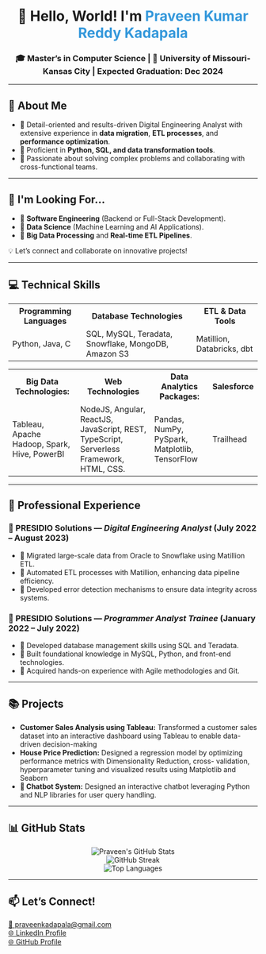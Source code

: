 <!DOCTYPE html>
<html lang="en">
<head>
    <meta charset="UTF-8">
    <meta name="viewport" content="width=device-width, initial-scale=1.0">
    
</head>
<body>

<!-- Header Section -->
<h1 align="center">👋 Hello, World! I'm <span style="color: #3498db;">Praveen Kumar Reddy Kadapala</span></h1>
<h3 align="center">🎓 Master’s in Computer Science | 📍 University of Missouri-Kansas City | <strong>Expected Graduation:</strong> Dec 2024</h3>

<!-- About Me Section -->
<hr>
<h2>🚀 About Me</h2>
<ul>
    <li>🔹 Detail-oriented and results-driven Digital Engineering Analyst with extensive experience in <strong>data migration</strong>, <strong>ETL processes</strong>, and <strong>performance optimization</strong>.</li>
    <li>🔹 Proficient in <strong>Python, SQL, and data transformation tools</strong>.</li>
    <li>🔹 Passionate about solving complex problems and collaborating with cross-functional teams.</li>
</ul>

<!-- Career Opportunities -->
<hr>
<h2>💼 I'm Looking For...</h2>
<ul>
    <li>🌟 <strong>Software Engineering</strong> (Backend or Full-Stack Development).</li>
    <li>🌟 <strong>Data Science</strong> (Machine Learning and AI Applications).</li>
    <li>🌟 <strong>Big Data Processing</strong> and <strong>Real-time ETL Pipelines</strong>.</li>
</ul>
<p>💡 Let’s connect and collaborate on innovative projects!</p>

<!-- Technical Skills Section -->
<hr>
<h2>💻 Technical Skills</h2>
<table>
    <tr>
        <th>Programming Languages</th>
        <th>Database Technologies</th>
        <th>ETL & Data Tools</th>
    </tr>
    <tr>
        <td>Python, Java, C</td>
        <td>SQL, MySQL, Teradata, Snowflake, MongoDB, Amazon S3</td>
        <td>Matillion, Databricks, dbt</td>
    </tr>
</table>
<table>
    <tr>
        <th>Big Data Technologies:</th>
        <th>Web Technologies</th>
        <th>Data Analytics Packages:</th>
        <th>Salesforce</th>
    </tr>
    <tr>
        <td>Tableau, Apache Hadoop, Spark, Hive, PowerBI</td>
        <td>NodeJS, Angular, ReactJS, JavaScript, REST, TypeScript, Serverless Framework, HTML, CSS.</td>
        <td>Pandas, NumPy, PySpark, Matplotlib, TensorFlow</td>
        <td>Trailhead</td>
    </tr>
</table>

<!-- Professional Experience Section -->
<hr>
<h2>💼 Professional Experience</h2>
<h3>🏢 PRESIDIO Solutions — <i>Digital Engineering Analyst</i> (July 2022 – August 2023)</h3>
<ul>
    <li>🔹 Migrated large-scale data from Oracle to Snowflake using Matillion ETL.</li>
    <li>🔹 Automated ETL processes with Matillion, enhancing data pipeline efficiency.</li>
    <li>🔹 Developed error detection mechanisms to ensure data integrity across systems.</li>
</ul>

<h3>🏢 PRESIDIO Solutions — <i>Programmer Analyst Trainee</i> (January 2022 – July 2022)</h3>
<ul>
    <li>🔹 Developed database management skills using SQL and Teradata.</li>
    <li>🔹 Built foundational knowledge in MySQL, Python, and front-end technologies.</li>
    <li>🔹 Acquired hands-on experience with Agile methodologies and Git.</li>
</ul>

<!-- Projects Section -->
<hr>
<h2>📚 Projects</h2>
<ul>
        <li><strong> Customer Sales Analysis using Tableau:</strong> Transformed a customer sales dataset into an interactive dashboard using Tableau to enable data- driven decision-making</li>
    <li><strong> House Price Prediction:</strong> Designed a regression model by optimizing performance metrics with Dimensionality Reduction, cross- validation, hyperparameter tuning and visualized results using Matplotlib and Seaborn</li>
    <li><strong>🤖 Chatbot System:</strong> Designed an interactive chatbot leveraging Python and NLP libraries for user query handling.</li>
</ul>
<!-- GitHub Stats Section -->
<hr>
<h2>📊 GitHub Stats</h2>
<p align="center">
    <img src="https://github-readme-stats.vercel.app/api?username=PraveenKadapala&show_icons=true&theme=radical" alt="Praveen's GitHub Stats">
    <br>
    <img src="https://github-readme-streak-stats.herokuapp.com/?user=PraveenKadapala&theme=radical" alt="GitHub Streak">
    <br>
    <img src="https://github-readme-stats.vercel.app/api/top-langs/?username=PraveenKadapala&layout=compact&theme=radical" alt="Top Languages">
</p>

<!-- Let's Connect Section -->
<hr>
<h2>📫 Let’s Connect!</h2>
<p>
    <a href="mailto:praveenkadapala@gmail.com">📧 praveenkadapala@gmail.com</a><br>
    <a href="https://www.linkedin.com/in/kadapala-praveen-kumar-reddy-1a0aaa173/">🌐 LinkedIn Profile</a><br>
    <a href="https://github.com/PraveenKadapala">🌐 GitHub Profile</a>
</p>

</body>
</html>
